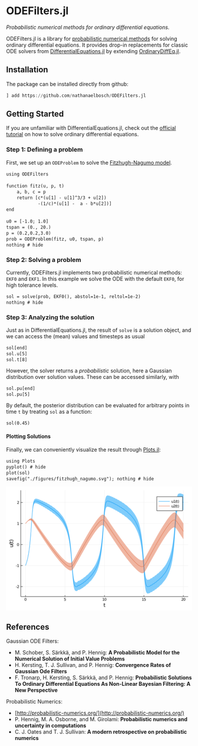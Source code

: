# ODEFilters.jl
_Probabilistic numerical methods for ordinary differential equations._

ODEFilters.jl is a library for [probabilistic numerical methods](http://probabilistic-numerics.org/) for solving ordinary differential equations.
It provides drop-in replacements for classic ODE solvers from [DifferentialEquations.jl](https://docs.sciml.ai/stable/) by extending [OrdinaryDiffEq.jl](https://github.com/SciML/OrdinaryDiffEq.jl).


## Installation
The package can be installed directly from github:
```julia
] add https://github.com/nathanaelbosch/ODEFilters.jl
```


## Getting Started
If you are unfamiliar with DifferentialEquations.jl, check out the
[official tutorial](https://docs.sciml.ai/stable/tutorials/ode_example/)
on how to solve ordinary differential equations.

### Step 1: Defining a problem
First, we set up an `ODEProblem` to solve the
[Fitzhugh-Nagumo model](https://en.wikipedia.org/wiki/FitzHugh%E2%80%93Nagumo_model).
```@example 1
using ODEFilters

function fitz(u, p, t)
    a, b, c = p
    return [c*(u[1] - u[1]^3/3 + u[2])
            -(1/c)*(u[1] -  a - b*u[2])]
end

u0 = [-1.0; 1.0]
tspan = (0., 20.)
p = (0.2,0.2,3.0)
prob = ODEProblem(fitz, u0, tspan, p)
nothing # hide
```

### Step 2: Solving a problem
Currently, ODEFilters.jl implements two probabilistic numerical methods: `EKF0` and `EKF1`.
In this example we solve the ODE with the default `EKF0`, for high tolerance levels.
```@example 1
sol = solve(prob, EKF0(), abstol=1e-1, reltol=1e-2)
nothing # hide
```

### Step 3: Analyzing the solution
Just as in DifferentialEquations.jl, the result of `solve` is a solution object, and we can access the (mean) values and timesteps as usual
```@repl 1
sol[end]
sol.u[5]
sol.t[8]
```

However, the solver returns a _probabilistic_ solution, here a Gaussian distribution over solution values.
These can be accessed similarly, with
```@repl 1
sol.pu[end]
sol.pu[5]
```

By default, the posterior distribution can be evaluated for arbitrary points in time `t` by treating `sol` as a function:
```@repl 1
sol(0.45)
```

#### Plotting Solutions
Finally, we can conveniently visualize the result through [Plots.jl](https://github.com/JuliaPlots/Plots.jl):
```@example 1
using Plots
pyplot() # hide
plot(sol)
savefig("./figures/fitzhugh_nagumo.svg"); nothing # hide
```
![Fitzhugh-Nagumo Solution](./figures/fitzhugh_nagumo.svg)


## References
Gaussian ODE Filters:
- M. Schober, S. Särkkä, and P. Hennig: **A Probabilistic Model for the Numerical Solution of Initial Value Problems**
- H. Kersting, T. J. Sullivan, and P. Hennig: **Convergence Rates of Gaussian Ode Filters**
- F. Tronarp, H. Kersting, S. Särkkä, and P. Hennig: **Probabilistic Solutions To Ordinary Differential Equations As Non-Linear Bayesian Filtering: A New Perspective**

Probabilistic Numerics:
- [http://probabilistic-numerics.org/](http://probabilistic-numerics.org/)
- P. Hennig, M. A. Osborne, and M. Girolami: **Probabilistic numerics and uncertainty in computations**
- C. J. Oates and T. J. Sullivan: **A modern retrospective on probabilistic numerics**
